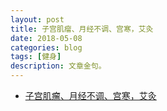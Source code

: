 ```yaml
---
layout: post
title: 子宫肌瘤、月经不调、宫寒，艾灸
date: 2018-05-08
categories: blog
tags: [健身]
description: 文章金句。
---
```



- [子宫肌瘤、月经不调、宫寒，艾灸](http://www.lukou.com/userfeed/15491910)
